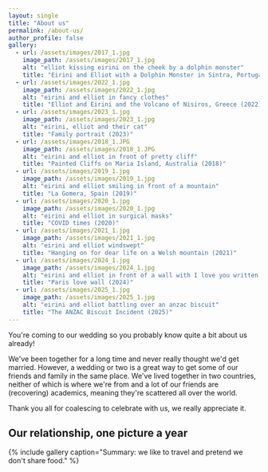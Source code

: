 ```yaml
---
layout: single
title: "About us"
permalink: /about-us/
author_profile: false
gallery:
  - url: /assets/images/2017_1.jpg
    image_path: /assets/images/2017_1.jpg
    alt: "elliot kissing eirini on the cheek by a dolphin monster"
    title: "Eirini and Elliot with a Dolphin Monster in Sintra, Portugal (2017)"
  - url: /assets/images/2022_1.jpg
    image_path: /assets/images/2022_1.jpg
    alt: "eirini and elliot in fancy clothes"
    title: "Elliot and Eirini and the Volcano of Nisiros, Greece (2022)"
  - url: /assets/images/2023_1.jpg
    image_path: /assets/images/2023_1.jpg
    alt: "eirini, elliot and their cat"
    title: "Family portrait (2023)"   
  - url: /assets/images/2018_1.JPG
    image_path: /assets/images/2018_1.JPG
    alt: "eirini and elliot in front of pretty cliff"
    title: "Painted Cliffs on Maria Island, Australia (2018)"
  - url: /assets/images/2019_1.jpg
    image_path: /assets/images/2019_1.jpg
    alt: "eirini and elliot smiling in front of a mountain"
    title: "La Gomera, Spain (2019)"
  - url: /assets/images/2020_1.jpg
    image_path: /assets/images/2020_1.jpg
    alt: "eirini and elliot in surgical masks"
    title: "COVID times (2020)"
  - url: /assets/images/2021_1.jpg
    image_path: /assets/images/2021_1.jpg
    alt: "eirini and elliot windswept"
    title: "Hanging on for dear life on a Welsh mountain (2021)"
  - url: /assets/images/2024_1.jpg
    image_path: /assets/images/2024_1.jpg
    alt: "eirini and elliot in front of a wall with I love you written on it"
    title: "Paris love wall (2024)"
  - url: /assets/images/2025_1.jpg
    image_path: /assets/images/2025_1.jpg
    alt: "eirini and elliot battling over an anzac biscuit"
    title: "The ANZAC Biscuit Incident (2025)" 
---
```


You're coming to our wedding so you probably know quite a bit about us already!

We've been together for a long time and never really thought we'd get married.
However, a wedding or two is a great way to get some of our friends and family in the same place.
We've lived together in two countries, neither of which is where we're from and a lot of our friends are (recovering) academics, meaning they're scattered all over the world.

Thank you all for coalescing to celebrate with us, we really appreciate it.

## Our relationship, one picture a year 

{% include gallery caption="Summary: we like to travel and pretend we don't share food." %}

